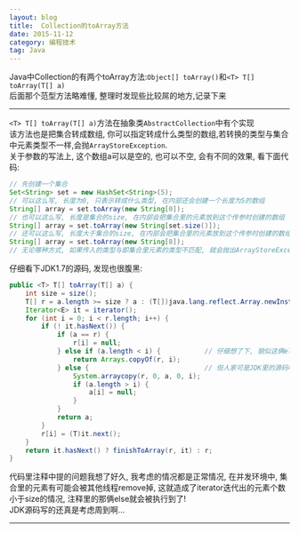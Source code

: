 ```yaml
---
layout: blog
title:  Collection的toArray方法
date: 2015-11-12
category: 编程技术
tag: Java
---
```

Java中Collection的有两个toArray方法:`Object[] toArray()`和`<T> T[] toArray(T[] a)`  
后面那个范型方法略难懂, 整理时发现些比较屌的地方,记录下来



******
`<T> T[] toArray(T[] a)`方法在抽象类`AbstractCollection`中有个实现  
该方法也是把集合转成数组, 你可以指定转成什么类型的数组,若转换的类型与集合中元素类型不一样,会抛`ArrayStoreException`.  
关于参数的写法上, 这个数组a可以是空的, 也可以不空, 会有不同的效果, 看下面代码:

```java
// 先创建一个集合
Set<String> set = new HashSet<String>(5);
// 可以这么写, 长度为0, 只表示转成什么类型, 在内部还会创建一个长度为5的数组
String[] array = set.toArray(new String[0]);
// 也可以这么写, 长度是集合的size, 在内部会把集合里的元素放到这个传参时创建的数组
String[] array = set.toArray(new String[set.size()]);
// 还可以这么写, 长度大于集合的size, 在内部会把集合里的元素放到这个传参时创建的数组, 后面多出来的3(8-5)个位置填充null
String[] array = set.toArray(new String[8]);
// 无论哪种方式, 如果传入的类型与即集合里元素的类型不匹配, 就会抛出ArrayStoreException
```
仔细看下JDK1.7的源码, 发现也很腹黑:
```java
public <T> T[] toArray(T[] a) {
    int size = size();
    T[] r = a.length >= size ? a : (T[])java.lang.reflect.Array.newInstance(a.getClass().getComponentType(), size);
    Iterator<E> it = iterator();
    for (int i = 0; i < r.length; i++) {
        if (! it.hasNext()) {
            if (a == r) {
                r[i] = null;
            } else if (a.length < i) {           // 仔细想了下, 貌似这俩else分支根本不会被执行
                return Arrays.copyOf(r, i);
            } else {                             // 但人家可是JDK里的源码呀, 不可能出错吧!
                System.arraycopy(r, 0, a, 0, i);
                if (a.length > i) {
                    a[i] = null;
                }
            }
            return a;
        }
        r[i] = (T)it.next();
    }
    return it.hasNext() ? finishToArray(r, it) : r;
}
```
代码里注释中提的问题我想了好久, 我考虑的情况都是正常情况, 在并发环境中, 集合里的元素有可能会被其他线程remove掉,
这就造成了iterator迭代出的元素个数小于size的情况, 注释里的那俩else就会被执行到了!  
 JDK源码写的还真是考虑周到啊...

*****
